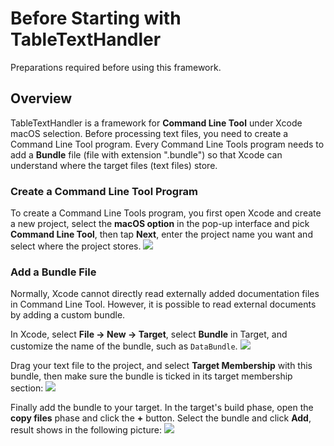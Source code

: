 # Before Starting with TableTextHandler

Preparations required before using this framework.

## Overview

TableTextHandler is a framework for **Command Line Tool** under Xcode macOS selection. Before processing text files, you need to create a Command Line Tool program. Every Command Line Tools program needs to add a **Bundle** file (file with extension ".bundle") so that Xcode can understand where the target files (text files) store.

### Create a Command Line Tool Program

To create a Command Line Tools program, you first open Xcode and create a new project, select the **macOS option** in the pop-up interface and pick **Command Line Tool**, then tap **Next**, enter the project name you want and select where the project stores.
![](2.png)

### Add a Bundle File
Normally, Xcode cannot directly read externally added documentation files in Command Line Tool. However, it is possible to read external documents by adding a custom bundle.

In Xcode, select **File -> New -> Target**, select **Bundle** in Target, and customize the name of the bundle, such as `DataBundle`.
![](3.png)

Drag your text file to the project, and select **Target Membership** with this bundle, then make sure the bundle is ticked in its target membership section:
![](4.png)

Finally add the bundle to your target. In the target's build phase, open the **copy files** phase and click the **+** button. Select the bundle and click **Add**, result shows in the following picture:
![](5.png)

